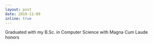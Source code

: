 ```yaml
---
layout: post
date: 2019-11-09
inline: true
---
```


Graduated with my B.Sc. in Computer Science with Magna Cum Laude honors